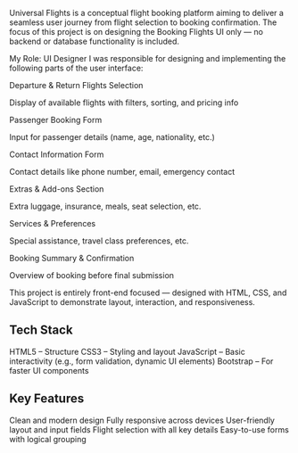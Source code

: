 Universal Flights is a conceptual flight booking platform aiming to deliver a seamless user journey from flight selection to booking confirmation. The focus of this project is on designing the Booking Flights UI only — no backend or database functionality is included.

My Role: UI Designer
I was responsible for designing and implementing the following parts of the user interface:

Departure & Return Flights Selection

Display of available flights with filters, sorting, and pricing info

Passenger Booking Form

Input for passenger details (name, age, nationality, etc.)

Contact Information Form

Contact details like phone number, email, emergency contact

Extras & Add-ons Section

Extra luggage, insurance, meals, seat selection, etc.

Services & Preferences

Special assistance, travel class preferences, etc.

Booking Summary & Confirmation

Overview of booking before final submission

This project is entirely front-end focused — designed with HTML, CSS, and JavaScript to demonstrate layout, interaction, and responsiveness.

## Tech Stack

HTML5 – Structure
CSS3 – Styling and layout
JavaScript – Basic interactivity (e.g., form validation, dynamic UI elements)
Bootstrap – For faster UI components 

## Key Features

Clean and modern design
Fully responsive across devices
User-friendly layout and input fields
Flight selection with all key details
Easy-to-use forms with logical grouping

